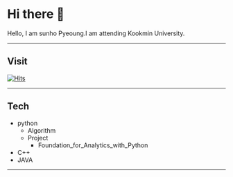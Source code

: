 # Hi there 👋
Hello, I am sunho Pyeoung.I am attending Kookmin University.
***
## Visit
[![Hits](https://hits.seeyoufarm.com/api/count/incr/badge.svg?url=https%3A%2F%2Fgithub.com%2Fsunho1999&count_bg=%2379C83D&title_bg=%23555555&icon=piwigo.svg&icon_color=%23EFE9E3&title=sun&edge_flat=false)](https://hits.seeyoufarm.com)
***
## Tech
+ python
  + Algorithm
  + Project
    + Foundation_for_Analytics_with_Python
+ C++
+ JAVA
***

